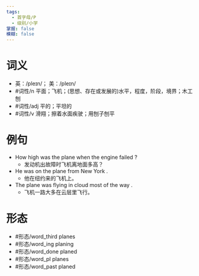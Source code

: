 ```yaml
---
tags:
  - 首字母/P
  - 级别/小学
掌握: false
模糊: false
---
```

# 词义
- 英：/pleɪn/； 美：/pleɪn/
- #词性/n  平面；飞机；(思想、存在或发展的)水平，程度，阶段，境界；木工刨
- #词性/adj  平的；平坦的
- #词性/v  滑翔；擦着水面疾驶；用刨子刨平
# 例句
- How high was the plane when the engine failed ?
	- 发动机出故障时飞机离地面多高？
- He was on the plane from New York .
	- 他在纽约来的飞机上。
- The plane was flying in cloud most of the way .
	- 飞机一路大多在云层里飞行。
# 形态
- #形态/word_third planes
- #形态/word_ing planing
- #形态/word_done planed
- #形态/word_pl planes
- #形态/word_past planed
